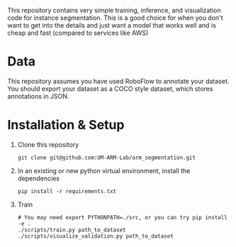 This repository contains very simple training, inference, and visualization code for instance segmentation.
This is a good choice for when you don't want to get into the details and just want a model that works well and is cheap
and fast (compared to services like AWS)

# Data

This repository assumes you have used RoboFlow to annotate your dataset.
You should export your dataset as a COCO style dataset, which stores annotations in JSON.

# Installation & Setup

1. Clone this repository
   ```
   git clone git@github.com:UM-ARM-Lab/arm_segmentation.git
   ```
2. In an existing or new python virtual environment, install the dependencies
    ```
    pip install -r requirements.txt
    ```
3. Train
    ```
    # You may need export PYTHONPATH=./src, or you can try pip install -e .
    ./scripts/train.py path_to_dataset
    ./scripts/visualize_validation.py path_to_dataset
   ```
